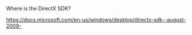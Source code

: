 Where is the DirectX SDK?

https://docs.microsoft.com/en-us/windows/desktop/directx-sdk--august-2009-
